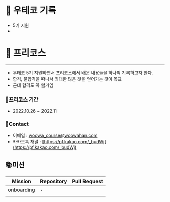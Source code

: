 # 🚀 우테코 기록

- 5기 지원
- 

# 🥕 프리코스

---

- 우테코 5기 지원하면서 프리코스에서 배운 내용들을 하나씩 기록하고자 한다.
- 합격, 불합격을 떠나서 최대한 많은 것을 얻어가는 것이 목표
- 근데 합격도 꼭 할거임

### 📅프리코스 기간

- 2022.10.26 ~ 2022.11

### 📝Contact

- 이메일 : [woowa_course@woowahan.com](mailto:woowa_course@woowahan.com)
- 카카오톡 채널 : [https://pf.kakao.com/_budWj](https://pf.kakao.com/_budWj)

## 📚미션

| Mission | Repository | Pull Request |
| --- | --- | --- |
| onboarding | ‣ |  |
|  |  |  |